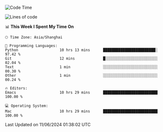 <!--START_SECTION:waka-->
![Code Time](http://img.shields.io/badge/Code%20Time-1%2C999%20hrs%2034%20mins-blue)

![Lines of code](https://img.shields.io/badge/From%20Hello%20World%20I%27ve%20Written-308.1%20thousand%20lines%20of%20code-blue)

📊 **This Week I Spent My Time On** 

```text
🕑︎ Time Zone: Asia/Shanghai

💬 Programming Languages: 
Python                   10 hrs 13 mins      ████████████████████████░   97.42 % 
Git                      12 mins             █░░░░░░░░░░░░░░░░░░░░░░░░   02.04 % 
Text                     1 min               ░░░░░░░░░░░░░░░░░░░░░░░░░   00.30 % 
Other                    1 min               ░░░░░░░░░░░░░░░░░░░░░░░░░   00.24 % 

🔥 Editors: 
Emacs                    10 hrs 29 mins      █████████████████████████   100.00 % 

💻 Operating System: 
Mac                      10 hrs 29 mins      █████████████████████████   100.00 % 
```


 Last Updated on 11/06/2024 01:38:02 UTC
<!--END_SECTION:waka-->
